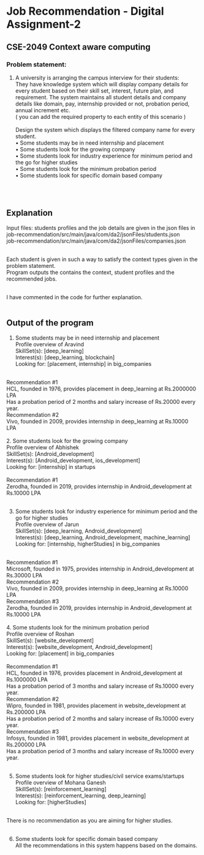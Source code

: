 # Job Recommendation - Digital Assignment-2 
## CSE-2049 Context aware computing

### Problem statement:

1.	A university is arranging the campus interview for their students:  <br>
They have knowledge system which will display company details for every student based on their skill set, interest, future plan, and requirement. 
The system  maintains  all student details  and company details like domain, pay, internship provided or not, probation period, annual increment etc. <br>
( you can add the required property to  each entity of this scenario ) <br> <br>
 Design the system which displays the filtered company name for every student. <br>
•	Some students  may be in need internship and placement<br>
•	Some students look for  the  growing company<br>
•	Some students look for industry experience for minimum period and the go for higher studies<br>
•	Some students look for the minimum probation period<br>
•	Some students look for specific domain based company<br>
<br>
<br>


## Explanation
Input files: students profiles and the job details are given in the json files in <br>
job-recommendation/src/main/java/com/da2/jsonFiles/students.json<br>
job-recommendation/src/main/java/com/da2/jsonFiles/companies.json

<br>
Each student is given in such a way to satisfy the context types given in the problem statement.<br>
Program outputs the contains the context, student profiles and the recommended jobs.<br>
<br>

I have commented in the code for further explanation.
<br>
<br>

## Output of the program
1. Some students  may be in need internship and placement<br>
Profile overview of Aravind<br>
	SkillSet(s): [deep_learning]<br>
	Interest(s): [deep_learning, blockchain]<br>
	Looking for: [placement, internship] in big_companies<br>
<br>
Recommendation #1<br>
	HCL, founded in 1976, provides placement in deep_learning at Rs.2000000 LPA <br>
	Has a probation period of 2 months and salary increase of Rs.20000 every year.<br>
Recommendation #2<br>
	Vivo, founded in 2009, provides internship in deep_learning at Rs.10000 LPA <br>

<br>
2. Some students look for  the  growing company<br>
Profile overview of Abhishek<br>
	SkillSet(s): [Android_development]<br>
	Interest(s): [Android_development, ios_development]<br>
	Looking for: [internship] in startups<br>
<br>
Recommendation #1<br>
	Zerodha, founded in 2019, provides internship in Android_development at Rs.10000 LPA <br>
<br>

3. Some students look for industry experience for minimum period and the go for higher studies<br>
Profile overview of Jarun<br>
	SkillSet(s): [deep_learning, Android_development]<br>
	Interest(s): [deep_learning, Android_development, machine_learning]<br>
	Looking for: [internship, higherStudies] in big_companies<br>
<br>
Recommendation #1<br>
	Microsoft, founded in 1975, provides internship in Android_development at Rs.30000 LPA <br>
Recommendation #2<br>
	Vivo, founded in 2009, provides internship in deep_learning at Rs.10000 LPA <br>
Recommendation #3<br>
	Zerodha, founded in 2019, provides internship in Android_development at Rs.10000 LPA <br>

<br>
4. Some students look for the minimum probation period<br>
Profile overview of Roshan<br>
	SkillSet(s): [website_development]<br>
	Interest(s): [website_development, Android_development]<br>
	Looking for: [placement] in big_companies<br>
<br>
Recommendation #1<br>
	HCL, founded in 1976, provides placement in Android_development at Rs.1000000 LPA <br>
	Has a probation period of 3 months and salary increase of Rs.10000 every year.<br>
Recommendation #2<br>
	Wipro, founded in 1981, provides placement in website_development at Rs.200000 LPA <br>
	Has a probation period of 2 months and salary increase of Rs.10000 every year.<br>
Recommendation #3<br>
	Infosys, founded in 1981, provides placement in website_development at Rs.200000 LPA <br>
	Has a probation period of 3 months and salary increase of Rs.10000 every year.<br>
<br>

5. Some students look for higher studies/civil service exams/startups<br>
Profile overview of Mohana Ganesh<br>
	SkillSet(s): [reinforcement_learning]<br>
	Interest(s): [reinforcement_learning, deep_learning]<br>
	Looking for: [higherStudies]<br>
<br>
There is no recommendation as you are aiming for higher studies.<br>
<br>

6. Some students look for specific domain based company<br>
All the recommendations in this system happens based on the domains.<br>
<br>
